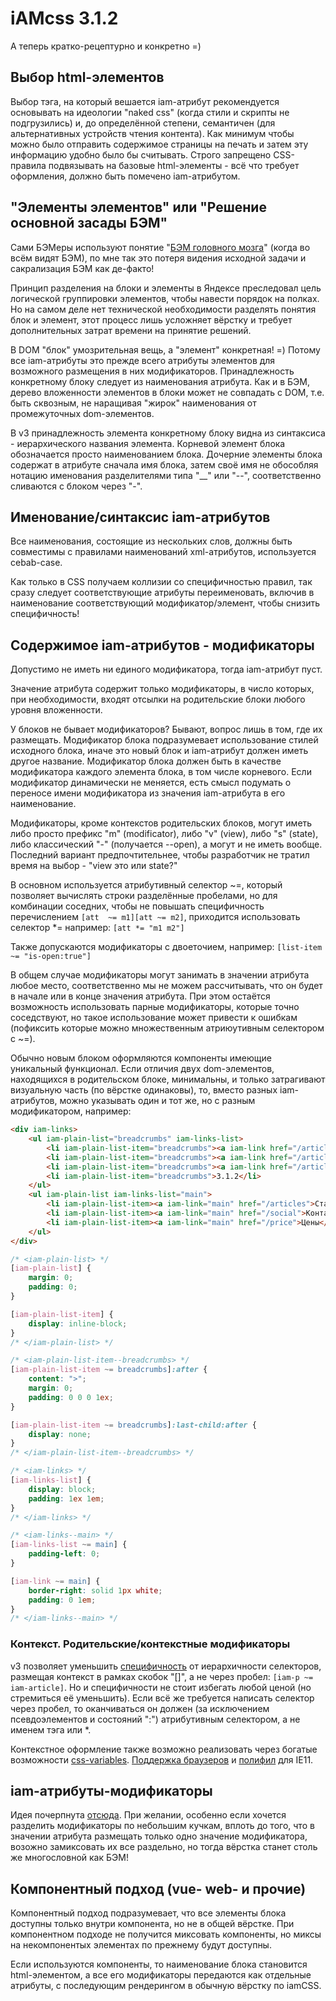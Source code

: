 # iAMcss 3.1.2
А теперь кратко-рецептурно и конкретно =)

## Выбор html-элементов
Выбор тэга, на который вешается iam-атрибут рекомендуется основывать на идеологии "naked css"
(когда стили и скрипты не подгрузились) и, до определённой степени, семантичен
(для альтернативных устройств чтения контента). Как минимум чтобы можно было отправить содержимое
страницы на печать и затем эту информацию удобно было бы считывать.
Строго запрещено CSS-правила подвязывать на базовые html-элементы - всё что требует оформления,
должно быть помечено iam-атрибутом.

## "Элементы элементов" или "Решение основной засады БЭМ"
Сами БЭМеры используют понятие "[БЭМ головного мозга](https://ru.bem.info/forum/-233/)" (когда во всём видят БЭМ), по мне так
это потеря видения исходной задачи и сакрализация БЭМ как де-факто!

Принцип разделения на блоки и элементы в Яндексе преследовал цель логической группировки элементов,
чтобы навести порядок на полках. Но на самом деле нет технической необходимости разделять понятия
блок и элемент, этот процесс лишь усложняет вёрстку и требует дополнительных затрат времени
на принятие решений.

В DOM "блок" умозрительная вещь, а "элемент" конкретная! =)
Потому все iam-атрибуты это прежде всего атрибуты элементов для возможного размещения в них модификаторов.
Принадлежность конкретному блоку следует из наименования атрибута.
Как и в БЭМ, дерево вложенности элементов в блоки может не совпадать с DOM, т.е. быть сквозным,
не наращивая "жирок" наименования от промежуточных dom-элементов.

В v3 принадлежность элемента конкретному блоку видна из синтаксиса - иерархического названия элемента.
Корневой элемент блока обозначается просто наименованием блока.
Дочерние элементы блока содержат в атрибуте сначала имя блока, затем своё имя не обособляя нотацию
именования разделителями типа "__" или "--", соответственно сливаются с блоком через "-".

## Именование/синтаксис iam-атрибутов
Все наименования, состоящие из нескольких слов, должны быть совместимы с правилами
наименований xml-атрибутов, используется cebab-case.

Как только в CSS получаем коллизии со специфичностью правил, так сразу следует соответствующие атрибуты
переименовать, включив в наименование соответствующий модификатор/элемент, чтобы снизить специфичность!

## Содержимое iam-атрибутов - модификаторы
Допустимо не иметь ни единого модификатора, тогда iam-атрибут пуст.

Значение атрибута содержит только модификаторы, в число которых, при необходимости,
входят отсылки на родительские блоки любого уровня вложенности.

У блоков не бывает модификаторов? Бывают, вопрос лишь в том, где их размещать.
Модификатор блока подразумевает использование стилей исходного блока,
иначе это новый блок и iam-атрибут должен иметь другое название.
Модификатор блока должен быть в качестве модификатора каждого элемента блока, в том числе корневого.
Если модификатор динамически не меняется, есть смысл подумать о переносе имени модификатора
из значения iam-атрибута в его наименование.

Модификаторы, кроме контекстов родительских блоков, могут иметь либо просто префикс "m" (modificator),
либо "v" (view), либо "s" (state), либо классический "-" (получается --open), а могут и не иметь вообще.
Последний вариант предпочтительнее, чтобы разработчик не тратил время на выбор - "view это или state?"

В основном используется атрибутивный селектор ~=, который позволяет вычислять строки разделённые пробелами,
но для комбинации соседних, чтобы не повышать специфичность перечислением `[att  ~= m1][att ~= m2]`,
приходится использовать селектор *= например: `[att *= "m1 m2"]`

Также допускаются модификаторы с двоеточием, например: `[list-item ~= "is-open:true"]`

В общем случае модификаторы могут занимать в значении атрибута любое место,
соответственно мы не можем рассчитывать, что он будет в начале или в конце значения атрибута.
При этом остаётся возможность использовать парные модификаторы, которые точно соседствуют,
но такое использование может привести к ошибкам (пофиксить которые можно множественным атриюутивным селектором с ~=).

Обычно новым блоком оформляются компоненты имеющие уникальный функционал.
Если отличия двух dom-элементов, находящихся в родительском блоке, минимальны,
и только затрагивают визуальную часть (по вёрстке одинаковы), то,
вместо разных iam-атрибутов, можно указывать один и тот же, но с разным модификатором, например:
```html
<div iam-links>
	<ul iam-plain-list="breadcrumbs" iam-links-list>
		<li iam-plain-list-item="breadcrumbs"><a iam-link href="/articles">Статьи</a></li>
		<li iam-plain-list-item="breadcrumbs"><a iam-link href="/articles/css">CSS</a></li>
		<li iam-plain-list-item="breadcrumbs"><a iam-link href="/articles/css/iamcss">iAMCss</a></li>
		<li iam-plain-list-item="breadcrumbs">3.1.2</li>
	</ul>
	<ul iam-plain-list iam-links-list="main">
		<li iam-plain-list-item><a iam-link="main" href="/articles">Статьи</a></li>
		<li iam-plain-list-item><a iam-link="main" href="/social">Контакты</a></li>
		<li iam-plain-list-item><a iam-link="main" href="/price">Цены</a></li>
	</ul>
</div>
```
```css
/* <iam-plain-list> */
[iam-plain-list] {
	margin: 0;
	padding: 0;
}

[iam-plain-list-item] {
	display: inline-block;
}
/* </iam-plain-list> */

/* <iam-plain-list-item--breadcrumbs> */
[iam-plain-list-item ~= breadcrumbs]:after {
	content: ">";
	margin: 0;
	padding: 0 0 0 1ex;
}

[iam-plain-list-item ~= breadcrumbs]:last-child:after {
	display: none;
}
/* </iam-plain-list-item--breadcrumbs> */

/* <iam-links> */
[iam-links-list] {
	display: block;
	padding: 1ex 1em;
}
/* </iam-links> */

/* <iam-links--main> */
[iam-links-list ~= main] {
	padding-left: 0;
}

[iam-link ~= main] {
	border-right: solid 1px white;
	padding: 0 1em;
}
/* </iam-links--main> */
```

### Контекст. Родительские/контекстные модификаторы
v3 позволяет уменьшить [специфичность](https://developer.mozilla.org/ru/docs/Web/CSS/Specificity) от иерархичности селекторов, размещая контекст в рамках скобок "[]", а не через пробел: `[iam-p ~= iam-article]`. Но и специфичности не стоит избегать любой ценой (но стремиться её уменьшить).
Если всё же требуется написать селектор через пробел, то оканчиваться он должен (за исключением псевдоэлементов и состояний ":")
атрибутивным селектором, а не именем тэга или *.

Контекстное оформление также возможно реализовать через богатые возможности [css-variables](https://dev.to/idoshamun/theming-with-css-variables-322f). [Поддержка браузеров](https://caniuse.com/css-variables) и [полифил](https://github.com/nuxodin/ie11CustomProperties) для IE11.

## iam-атрибуты-модификаторы
Идея почерпнута [отсюда](https://github.com/amcss/attribute-module-specification/issues/29).
При желании, особенно если хочется разделить модификаторы по небольшим кучкам,
вплоть до того, что в значении атрибута размещать только одно значение модификатора,
возожно замиксовать их все раздельно, но тогда вёрстка станет столь же многословной как БЭМ!

## Компонентный подход (vue- web- и прочие)
Компонентный подход подразумевает, что все элементы блока доступны только внутри компонента, но не в общей вёрстке. При компонентном подходе не получится миксовать компоненты, но миксы на некомпонентых элементах по прежнему будут доступны.

Если используются компоненты, то наименование блока становится html-элементом, а все его модификаторы передаются как отдельные атрибуты, с последующим рендерингом в обычную вёрстку по iamCSS.